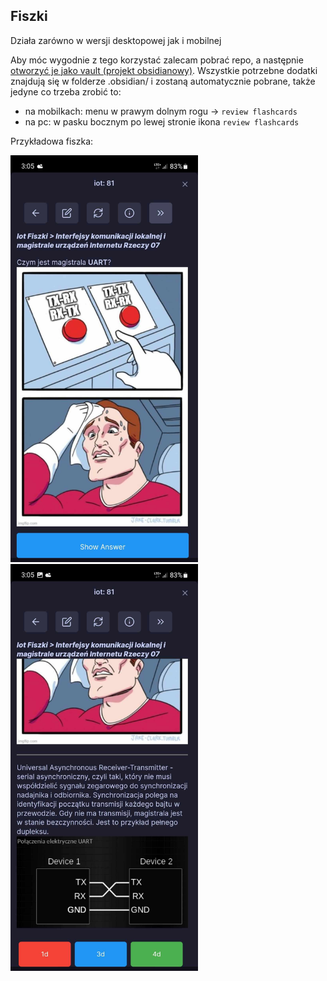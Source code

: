 ## Fiszki
Działa zarówno w wersji desktopowej jak i mobilnej

Aby móc wygodnie z tego korzystać zalecam pobrać repo, a następnie [otworzyć je jako vault (projekt obsidianowy)](./UruchomienieFIszek.mp4). 
Wszystkie potrzebne dodatki znajdują się w folderze .obsidian/ i zostaną automatycznie pobrane, także jedyne co trzeba zrobić to:
- na mobilkach: menu w prawym dolnym rogu -> `review flashcards`
- na pc: w pasku bocznym po lewej stronie ikona `review flashcards`

Przykładowa fiszka:

<img src="./FILES/1st-side.jpg" alt="1st side" style="width:300px;"/> <img src="./FILES/2nd-side.jpg" alt="2nd side" style="width:300px;"/>


